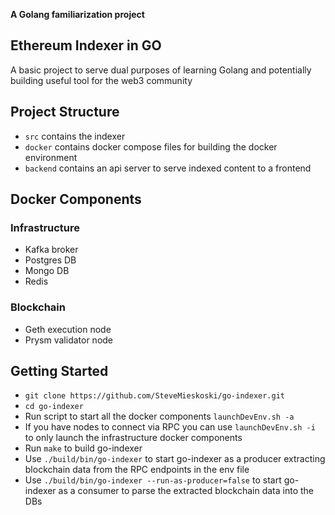 
**A Golang familiarization project**

## Ethereum Indexer in GO

A basic project to serve dual purposes of learning Golang and potentially building useful tool for the web3 community

## Project Structure
- `src` contains the indexer 
- `docker` contains docker compose files for building the docker environment
- `backend` contains an api server to serve indexed content to a frontend



## Docker Components
### Infrastructure
- Kafka broker
- Postgres DB
- Mongo DB
- Redis
### Blockchain
- Geth execution node
- Prysm validator node



## Getting Started
- `git clone https://github.com/SteveMieskoski/go-indexer.git`
- `cd go-indexer`
- Run script to start all the docker components `launchDevEnv.sh -a`
- If you have nodes to connect via RPC you can use `launchDevEnv.sh -i` to only launch the infrastructure docker components
- Run `make` to build go-indexer
- Use `./build/bin/go-indexer` to start go-indexer as a producer extracting blockchain data from the RPC endpoints in the env file
- Use `./build/bin/go-indexer --run-as-producer=false` to start go-indexer as a consumer to parse the extracted blockchain data into the DBs 


